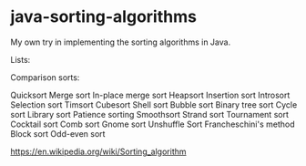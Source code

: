 # java-sorting-algorithms
My own try in implementing the sorting algorithms in Java.

Lists:

Comparison sorts:

Quicksort
Merge sort
In-place merge sort
Heapsort
Insertion sort
Introsort
Selection sort
Timsort
Cubesort
Shell sort
Bubble sort
Binary tree sort
Cycle sort
Library sort
Patience sorting
Smoothsort
Strand sort
Tournament sort
Cocktail sort
Comb sort
Gnome sort
Unshuffle Sort
Francheschini's method
Block sort
Odd-even sort

https://en.wikipedia.org/wiki/Sorting_algorithm
